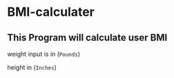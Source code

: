 # BMI-calculater
## This Program will calculate user BMI

weight input is in (`Pounds`)

height in (`Inches`)
